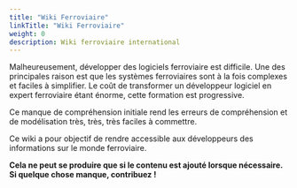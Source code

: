```yaml
---
title: "Wiki Ferroviaire"
linkTitle: "Wiki Ferroviaire"
weight: 0
description: Wiki ferroviaire international
---
```


Malheureusement, développer des logiciels ferroviaire est difficile. Une des principales raison
est que les systèmes ferroviaires sont à la fois complexes et faciles à simplifier.
Le coût de transformer un développeur logiciel en expert ferroviaire étant énorme, cette
formation est progressive.

Ce manque de compréhension initiale rend les erreurs de compréhension et de modélisation très,
très, très faciles à commettre.

Ce wiki a pour objectif de rendre accessible aux développeurs des informations sur le monde ferroviaire.

**Cela ne peut se produire que si le contenu est ajouté lorsque nécessaire. Si quelque chose manque, contribuez !**
